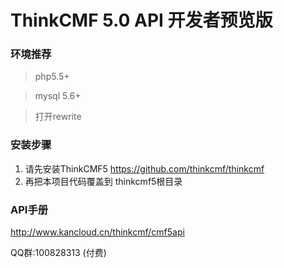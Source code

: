 ThinkCMF 5.0 API 开发者预览版
===============
### 环境推荐
> php5.5+

> mysql 5.6+

> 打开rewrite

### 安装步骤

1. 请先安装ThinkCMF5 https://github.com/thinkcmf/thinkcmf
2. 再把本项目代码覆盖到 thinkcmf5根目录

### API手册
http://www.kancloud.cn/thinkcmf/cmf5api


QQ群:100828313 (付费)




